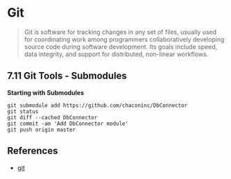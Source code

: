 # Git 
> Git is software for tracking changes in any set of files, usually used for coordinating work among programmers collaboratively developing source code during software development. Its goals include speed, data integrity, and support for distributed, non-linear workflows.

## 7.11 Git Tools - Submodules
**Starting with Submodules**
```shell
git submodule add https://github.com/chaconinc/DbConnector
git status
git diff --cached DbConnector
git commit -am 'Add DbConnector module'
git push origin master
```

## References
- [git](https://git-scm.com/book/en/v2/Getting-Started-About-Version-Control) 
